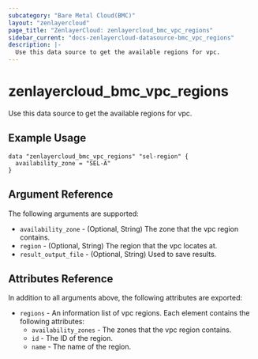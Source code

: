 ```yaml
---
subcategory: "Bare Metal Cloud(BMC)"
layout: "zenlayercloud"
page_title: "ZenlayerCloud: zenlayercloud_bmc_vpc_regions"
sidebar_current: "docs-zenlayercloud-datasource-bmc_vpc_regions"
description: |-
  Use this data source to get the available regions for vpc.
---
```


# zenlayercloud_bmc_vpc_regions

Use this data source to get the available regions for vpc.

## Example Usage

```hcl
data "zenlayercloud_bmc_vpc_regions" "sel-region" {
  availability_zone = "SEL-A"
}
```

## Argument Reference

The following arguments are supported:

* `availability_zone` - (Optional, String) The zone that the vpc region contains.
* `region` - (Optional, String) The region that the vpc locates at.
* `result_output_file` - (Optional, String) Used to save results.

## Attributes Reference

In addition to all arguments above, the following attributes are exported:

* `regions` - An information list of vpc regions. Each element contains the following attributes:
  * `availability_zones` - The zones that the vpc region contains.
  * `id` - The ID of the region.
  * `name` - The name of the region.


